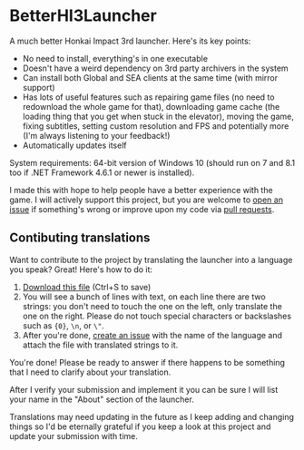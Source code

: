 # BetterHI3Launcher
A much better Honkai Impact 3rd launcher. Here's its key points:
* No need to install, everything's in one executable
* Doesn't have a weird dependency on 3rd party archivers in the system
* Can install both Global and SEA clients at the same time (with mirror support)
* Has lots of useful features such as repairing game files (no need to redownload the whole game for that), downloading game cache (the loading thing that you get when stuck in the elevator), moving the game, fixing subtitles, setting custom resolution and FPS and potentially more (I'm always listening to your feedback!)
* Automatically updates itself

System requirements: 64-bit version of Windows 10 (should run on 7 and 8.1 too if .NET Framework 4.6.1 or newer is installed).

I made this with hope to help people have a better experience with the game. I will actively support this project, but you are welcome to [open an issue](https://github.com/BuIlDaLiBlE/BetterHI3Launcher/issues) if something's wrong or improve upon my code via [pull requests](https://github.com/BuIlDaLiBlE/BetterHI3Launcher/compare).

## Contibuting translations
Want to contribute to the project by translating the launcher into a language you speak? Great! Here's how to do it:
1. [Download this file](https://raw.githubusercontent.com/BuIlDaLiBlE/BetterHI3Launcher/dev/TextStrings_en.cs) (Ctrl+S to save)
2. You will see a bunch of lines with text, on each line there are two strings: you don't need to touch the one on the left, only translate the one on the right. Please do not touch special characters or backslashes such as `{0}`, `\n`, or `\"`.
3. After you're done, [create an issue](https://github.com/BuIlDaLiBlE/BetterHI3Launcher/issues/new?assignees=BuIlDaLiBlE&labels=language+contibution&template=language_contribution.md&title=Language+contibution+%5BNAME+OF+THE+LANGUAGE+HERE%5D) with the name of the language and attach the file with translated strings to it.

You're done! Please be ready to answer if there happens to be something that I need to clarify about your translation.

After I verify your submission and implement it you can be sure I will list your name in the "About" section of the launcher.

Translations may need updating in the future as I keep adding and changing things so I'd be eternally grateful if you keep a look at this project and update your submission with time.